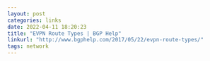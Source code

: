 ```yaml
---
layout: post
categories: links
date: 2022-04-11 18:20:23
title: "EVPN Route Types | BGP Help"
linkurl: "http://www.bgphelp.com/2017/05/22/evpn-route-types/"
tags: network
---
```


